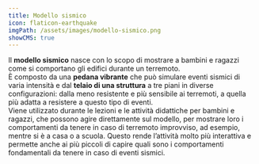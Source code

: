 ```yaml
---
title: Modello sismico
icon: flaticon-earthquake
imgPath: /assets/images/modello-sismico.png
showCMS: true
---
```

Il **modello sismico** nasce con lo scopo di mostrare a bambini e ragazzi come si comportano gli edifici durante un terremoto.\
È composto da una **pedana vibrante** che può simulare eventi sismici di varia intensità e dal **telaio di una struttura** a tre piani in diverse configurazioni: dalla meno resistente e più sensibile ai terremoti, a quella più adatta a resistere a questo tipo di eventi.\
Viene utilizzato durante le lezioni e le attività didattiche per bambini e ragazzi, che possono agire direttamente sul modello, per mostrare loro i comportamenti da tenere in caso di terremoto improvviso, ad esempio, mentre si è a casa o a scuola. Questo rende l’attività molto più interattiva e permette anche ai più piccoli di capire quali sono i comportamenti fondamentali da tenere in caso di eventi sismici.